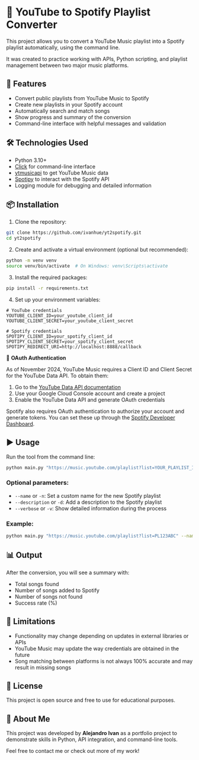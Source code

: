 # 🎵 YouTube to Spotify Playlist Converter

This project allows you to convert a YouTube Music playlist into a Spotify playlist automatically, using the command line.

It was created to practice working with APIs, Python scripting, and playlist management between two major music platforms.

## 🚀 Features

- Convert public playlists from YouTube Music to Spotify
- Create new playlists in your Spotify account
- Automatically search and match songs
- Show progress and summary of the conversion
- Command-line interface with helpful messages and validation

## 🛠 Technologies Used

- Python 3.10+
- [Click](https://click.palletsprojects.com/) for command-line interface
- [ytmusicapi](https://ytmusicapi.readthedocs.io/en/latest/) to get YouTube Music data
- [Spotipy](https://spotipy.readthedocs.io/en/2.22.1/) to interact with the Spotify API
- Logging module for debugging and detailed information

## 📦 Installation

1. Clone the repository:

```bash
git clone https://github.com/ivanhue/yt2spotify.git
cd yt2spotify
```

2. Create and activate a virtual environment (optional but recommended):

```bash
python -m venv venv
source venv/bin/activate  # On Windows: venv\Scripts\activate
```

3. Install the required packages:

```bash
pip install -r requirements.txt
```

4. Set up your environment variables:

```env
# YouTube credentials
YOUTUBE_CLIENT_ID=your_youtube_client_id
YOUTUBE_CLIENT_SECRET=your_youtube_client_secret

# Spotify credentials
SPOTIPY_CLIENT_ID=your_spotify_client_id
SPOTIPY_CLIENT_SECRET=your_spotify_client_secret
SPOTIPY_REDIRECT_URI=http://localhost:8888/callback
```

🔐 **OAuth Authentication**

As of November 2024, YouTube Music requires a Client ID and Client Secret for the YouTube Data API. To obtain them:

1. Go to the [YouTube Data API documentation](https://developers.google.com/youtube/registering_an_application)
2. Use your Google Cloud Console account and create a project
3. Enable the YouTube Data API and generate OAuth credentials

Spotify also requires OAuth authentication to authorize your account and generate tokens. You can set these up through the [Spotify Developer Dashboard](https://developer.spotify.com/dashboard/).

## ▶️ Usage

Run the tool from the command line:

```bash
python main.py "https://music.youtube.com/playlist?list=YOUR_PLAYLIST_ID"
```

### Optional parameters:

- `--name` or `-n`: Set a custom name for the new Spotify playlist
- `--description` or `-d`: Add a description to the Spotify playlist
- `--verbose` or `-v`: Show detailed information during the process

### Example:

```bash
python main.py "https://music.youtube.com/playlist?list=PL123ABC" --name "My Converted Playlist" --verbose
```

## 📊 Output

After the conversion, you will see a summary with:

- Total songs found
- Number of songs added to Spotify
- Number of songs not found
- Success rate (%)

## 🧪 Limitations

- Functionality may change depending on updates in external libraries or APIs
- YouTube Music may update the way credentials are obtained in the future
- Song matching between platforms is not always 100% accurate and may result in missing songs

## 📄 License

This project is open source and free to use for educational purposes.

## 🙋 About Me

This project was developed by **Alejandro Ivan** as a portfolio project to demonstrate skills in Python, API integration, and command-line tools.

Feel free to contact me or check out more of my work!